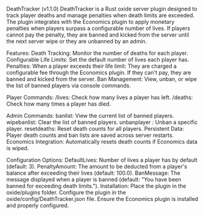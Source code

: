 DeathTracker (v1.1.0)
DeathTracker is a Rust oxide server plugin designed to track player deaths and manage penalties when death limits are exceeded. The plugin integrates with the Economics plugin to apply monetary penalties when players surpass a configurable number of lives. If players cannot pay the penalty, they are banned and kicked from the server until the next server wipe or they are unbanned by an admin.

Features:
Death Tracking: Monitor the number of deaths for each player.
Configurable Life Limits: Set the default number of lives each player has.
Penalties: When a player exceeds their life limit:
They are charged a configurable fee through the Economics plugin.
If they can't pay, they are banned and kicked from the server.
Ban Management: View, unban, or wipe the list of banned players via console commands.

Player Commands:
/lives: Check how many lives a player has left.
/deaths: Check how many times a player has died.

Admin Commands:
banlist: View the current list of banned players.
wipebanlist: Clear the list of banned players.
unbanplayer <playerId>: Unban a specific player.
resetdeaths: Reset death counts for all players.
Persistent Data: Player death counts and ban lists are saved across server restarts.
Economics Integration: Automatically resets death counts if Economics data is wiped.

Configuration Options:
DefaultLives: Number of lives a player has by default (default: 3).
PenaltyAmount: The amount to be deducted from a player's balance after exceeding their lives (default: 100.0).
BanMessage: The message displayed when a player is banned (default: "You have been banned for exceeding death limits.").
Installation:
Place the plugin in the oxide/plugins folder.
Configure the plugin in the oxide/config/DeathTracker.json file.
Ensure the Economics plugin is installed and properly configured.
